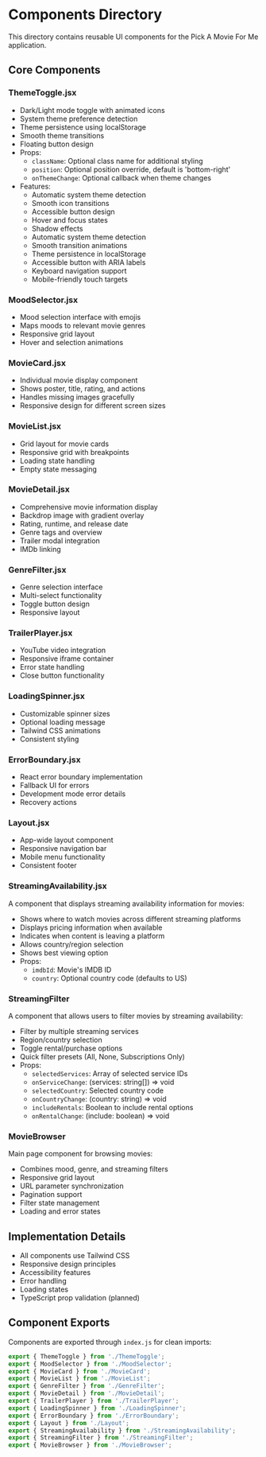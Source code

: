 # Components Directory

This directory contains reusable UI components for the Pick A Movie For Me application.

## Core Components

### ThemeToggle.jsx
- Dark/Light mode toggle with animated icons
- System theme preference detection
- Theme persistence using localStorage
- Smooth theme transitions
- Floating button design
- Props:
  - `className`: Optional class name for additional styling
  - `position`: Optional position override, default is 'bottom-right'
  - `onThemeChange`: Optional callback when theme changes
- Features:
  - Automatic system theme detection
  - Smooth icon transitions
  - Accessible button design
  - Hover and focus states
  - Shadow effects
  - Automatic system theme detection
  - Smooth transition animations
  - Theme persistence in localStorage
  - Accessible button with ARIA labels
  - Keyboard navigation support
  - Mobile-friendly touch targets

### MoodSelector.jsx
- Mood selection interface with emojis
- Maps moods to relevant movie genres
- Responsive grid layout
- Hover and selection animations

### MovieCard.jsx
- Individual movie display component
- Shows poster, title, rating, and actions
- Handles missing images gracefully
- Responsive design for different screen sizes

### MovieList.jsx
- Grid layout for movie cards
- Responsive grid with breakpoints
- Loading state handling
- Empty state messaging

### MovieDetail.jsx
- Comprehensive movie information display
- Backdrop image with gradient overlay
- Rating, runtime, and release date
- Genre tags and overview
- Trailer modal integration
- IMDb linking

### GenreFilter.jsx
- Genre selection interface
- Multi-select functionality
- Toggle button design
- Responsive layout

### TrailerPlayer.jsx
- YouTube video integration
- Responsive iframe container
- Error state handling
- Close button functionality

### LoadingSpinner.jsx
- Customizable spinner sizes
- Optional loading message
- Tailwind CSS animations
- Consistent styling

### ErrorBoundary.jsx
- React error boundary implementation
- Fallback UI for errors
- Development mode error details
- Recovery actions

### Layout.jsx
- App-wide layout component
- Responsive navigation bar
- Mobile menu functionality
- Consistent footer

### StreamingAvailability.jsx
A component that displays streaming availability information for movies:
- Shows where to watch movies across different streaming platforms
- Displays pricing information when available
- Indicates when content is leaving a platform
- Allows country/region selection
- Shows best viewing option
- Props:
  - `imdbId`: Movie's IMDB ID
  - `country`: Optional country code (defaults to US)

### StreamingFilter
A component that allows users to filter movies by streaming availability:
- Filter by multiple streaming services
- Region/country selection
- Toggle rental/purchase options
- Quick filter presets (All, None, Subscriptions Only)
- Props:
  - `selectedServices`: Array of selected service IDs
  - `onServiceChange`: (services: string[]) => void
  - `selectedCountry`: Selected country code
  - `onCountryChange`: (country: string) => void
  - `includeRentals`: Boolean to include rental options
  - `onRentalChange`: (include: boolean) => void

### MovieBrowser
Main page component for browsing movies:
- Combines mood, genre, and streaming filters
- Responsive grid layout
- URL parameter synchronization
- Pagination support
- Filter state management
- Loading and error states

## Implementation Details
- All components use Tailwind CSS
- Responsive design principles
- Accessibility features
- Error handling
- Loading states
- TypeScript prop validation (planned)

## Component Exports
Components are exported through `index.js` for clean imports:
```javascript
export { ThemeToggle } from './ThemeToggle';
export { MoodSelector } from './MoodSelector';
export { MovieCard } from './MovieCard';
export { MovieList } from './MovieList';
export { GenreFilter } from './GenreFilter';
export { MovieDetail } from './MovieDetail';
export { TrailerPlayer } from './TrailerPlayer';
export { LoadingSpinner } from './LoadingSpinner';
export { ErrorBoundary } from './ErrorBoundary';
export { Layout } from './Layout';
export { StreamingAvailability } from './StreamingAvailability';
export { StreamingFilter } from './StreamingFilter';
export { MovieBrowser } from './MovieBrowser';
